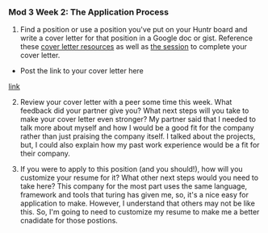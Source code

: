 ### Mod 3 Week 2: The Application Process  <a name="week-2"></a>

1. Find a position or use a position you've put on your Huntr board and write a cover letter for that position in a Google doc or gist. Reference these [cover letter resources](https://github.com/turingschool/career-development-curriculum-site/blob/master/resources/cover_letter_resources.md) as well as [the session](https://careerdev.turing.io/module_three/week_2_application_process) to complete your cover letter.
* Post the link to your cover letter here

[link](/cover_letters/hotel_engine.md)

2. Review your cover letter with a peer some time this week. What feedback did your partner give you? What next steps will you take to make your cover letter even stronger?
My partner said that I needed to talk more about myself and how I would be a good fit for the company rather than just praising the company itself. I talked about the projects, but, I could also explain how my past work experience would be a fit for their company.

3. If you were to apply to this position (and you should!), how will you customize your resume for it? What other next steps would you need to take here?
This company for the most part uses the same language, framework and tools that turing has given me, so, it's a nice easy for application to make. However, I understand that others may not be like this. So, I'm going to need to customize my resume to make me a better cnadidate for those postions. 
